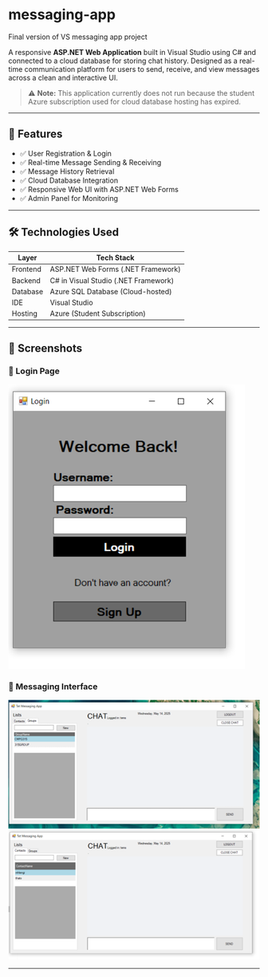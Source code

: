 # messaging-app
Final version of VS messaging app project

A responsive **ASP.NET Web Application** built in Visual Studio using C# and connected to a cloud database for storing chat history. 
Designed as a real-time communication platform for users to send, receive, and view messages across a clean and interactive UI.

> ⚠️ **Note:** This application currently does not run because the student Azure subscription used for cloud database hosting has expired.

---

## 📌 Features

- ✅ User Registration & Login  
- ✅ Real-time Message Sending & Receiving  
- ✅ Message History Retrieval  
- ✅ Cloud Database Integration  
- ✅ Responsive Web UI with ASP.NET Web Forms  
- ✅ Admin Panel for Monitoring

---

## 🛠 Technologies Used

| Layer       | Tech Stack                     |
|-------------|--------------------------------|
| Frontend    | ASP.NET Web Forms (.NET Framework) |
| Backend     | C# in Visual Studio (.NET Framework) |
| Database    | Azure SQL Database (Cloud-hosted)  |
| IDE         | Visual Studio                 |
| Hosting     | Azure (Student Subscription)   |

---

## 📸 Screenshots

### 🔐 Login Page  
![Login Page](Screenshots/screenshot1.png)

### 💬 Messaging Interface  
![Messaging UI](Screenshots/screenshot2.png)
![Messaging UI](Screenshots/screenshot3.png)

---



